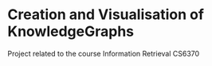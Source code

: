 # Creation and Visualisation of KnowledgeGraphs
Project related to the course Information Retrieval CS6370
